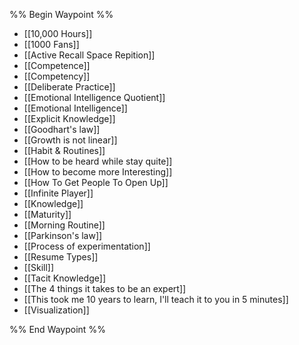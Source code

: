%% Begin Waypoint %%
- [[10,000 Hours]]
- [[1000 Fans]]
- [[Active Recall Space Repition]]
- [[Competence]]
- [[Competency]]
- [[Deliberate Practice]]
- [[Emotional Intelligence Quotient]]
- [[Emotional Intelligence]]
- [[Explicit Knowledge]]
- [[Goodhart's law]]
- [[Growth is not linear]]
- [[Habit & Routines]]
- [[How to be heard while stay quite]]
- [[How to become more Interesting]]
- [[How To Get People To Open Up]]
- [[Infinite Player]]
- [[Knowledge]]
- [[Maturity]]
- [[Morning Routine]]
- [[Parkinson's law]]
- [[Process of experimentation]]
- [[Resume Types]]
- [[Skill]]
- [[Tacit Knowledge]]
- [[The 4 things it takes to be an expert]]
- [[This took me 10 years to learn, I'll teach it to you in 5 minutes]]
- [[Visualization]]

%% End Waypoint %%
